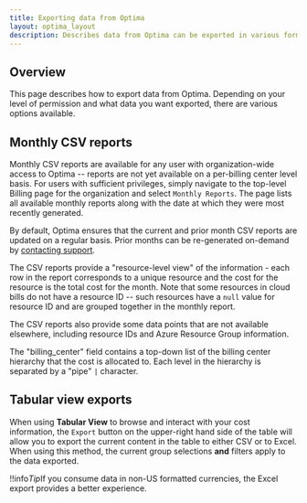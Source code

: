 ```yaml
---
title: Exporting data from Optima
layout: optima_layout
description: Describes data from Optima can be exported in various formats
---
```


## Overview

This page describes how to export data from Optima. Depending on your level of permission and what data you want exported, there are various options available.

## Monthly CSV reports

Monthly CSV reports are available for any user with organization-wide access to Optima -- reports are not yet available on a per-billing center level basis. For users with sufficient privileges, simply navigate to the top-level Billing page for the organization and select `Monthly Reports`. The page lists all available monthly reports along with the date at which they were most recently generated.

By default, Optima ensures that the current and prior month CSV reports are updated on a regular basis. Prior months can be re-generated on-demand by [contacting support](mailto:support@rightscale.com).

The CSV reports provide a "resource-level view" of the information - each row in the report corresponds to a unique resource and the cost for the resource is the total cost for the month. Note that some resources in cloud bills do not have a resource ID -- such resources have a `null` value for resource ID and are grouped together in the monthly report.

The CSV reports also provide some data points that are not available elsewhere, including resource IDs and Azure Resource Group information.

The "billing_center" field contains a top-down list of the billing center hierarchy that the cost is allocated to. Each level in the hierarchy is separated by a "pipe" `|` character.

## Tabular view exports

When using **Tabular View** to browse and interact with your cost information, the `Export` button on the upper-right hand side of the table will allow you to export the current content in the table to either CSV or to Excel. When using this method, the current group selections **and** filters apply to the data exported.

!!info*Tip*If you consume data in non-US formatted currencies, the Excel export provides a better experience.